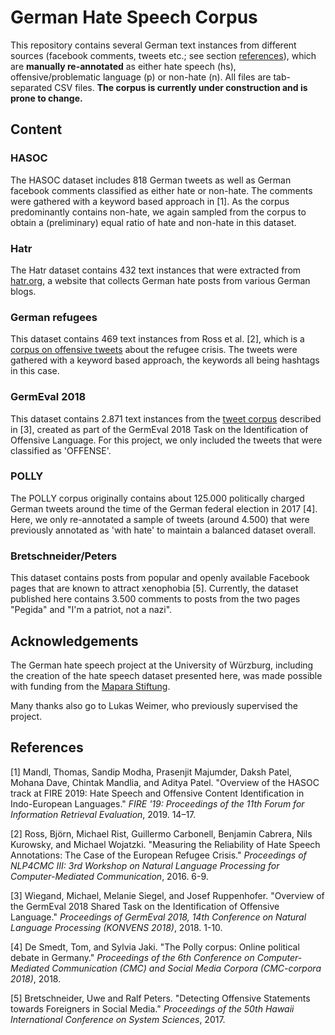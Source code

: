 # German Hate Speech Corpus
This repository contains several German text instances from different sources (facebook comments, tweets etc.; see section [references](#References)), which are **manually re-annotated** as either hate speech (hs), offensive/problematic language (p) or non-hate (n). All files are tab-separated CSV files. **The corpus is currently under construction and is prone to change.**

## Content

### HASOC

The HASOC dataset includes 818 German tweets as well as German facebook comments classified as either hate or non-hate. The comments were gathered with a keyword based approach in [1]. As the corpus predominantly contains non-hate, we again sampled from the corpus to obtain a (preliminary) equal ratio of hate and non-hate in this dataset.

### Hatr
The Hatr dataset contains 432 text instances that were extracted from [hatr.org](http://hatr.org/), a website that collects German hate posts from various German blogs.

### German refugees

This dataset contains 469 text instances from Ross et al. [2], which is a [corpus on offensive tweets](https://github.com/UCSM-DUE/IWG_hatespeech_public) about the refugee crisis. The tweets were gathered with a keyword based approach, the keywords all being hashtags in this case.

### GermEval 2018

This dataset contains 2.871 text instances from the [tweet corpus](https://github.com/uds-lsv/GermEval-2018-Data) described in [3], created as part of the GermEval 2018 Task on the Identification of Offensive Language. For this project, we only included the tweets that were classified as 'OFFENSE'. 

### POLLY

The POLLY corpus originally contains about 125.000 politically charged German tweets around the time of the German federal election in 2017 [4]. Here, we only re-annotated a sample of tweets (around 4.500) that were previously annotated as 'with hate' to maintain a balanced dataset overall.

### Bretschneider/Peters

This dataset contains posts from popular and openly available Facebook pages that are known to attract xenophobia [5]. Currently, the dataset published here contains 3.500 comments to posts from the two pages "Pegida" and "I'm a patriot, not a nazi".

## Acknowledgements

The German hate speech project at the University of Würzburg, including the creation of the hate speech dataset presented here, was made possible with funding from the [Mapara Stiftung](https://stiftungen.bayern.de/stiftung/5827;jsessionid=9DCACF4D2F31F155E6EA1BC2782EF2FC).

Many thanks also go to Lukas Weimer, who previously supervised the project.

## References

<a id="1">[1]</a> 
Mandl, Thomas, Sandip  Modha, Prasenjit  Majumder, Daksh  Patel, Mohana  Dave, Chintak  Mandlia, and Aditya  Patel. "Overview of the HASOC track at FIRE 2019: Hate Speech and Offensive Content Identification in Indo-European Languages."
*FIRE '19: Proceedings of the 11th Forum for Information Retrieval Evaluation*, 2019. 14–17.

<a id="1">[2]</a> 
Ross, Björn, Michael Rist, Guillermo Carbonell, Benjamin Cabrera, Nils Kurowsky, and Michael Wojatzki. "Measuring the Reliability of Hate Speech Annotations: The Case of the European Refugee Crisis." *Proceedings of NLP4CMC III: 3rd Workshop on Natural Language Processing for Computer-Mediated Communication*, 2016. 6-9.

<a id="1">[3]</a> 
Wiegand, Michael, Melanie Siegel, and Josef Ruppenhofer. "Overview of the GermEval 2018 Shared Task on the Identification of Offensive Language."
*Proceedings of GermEval 2018, 14th Conference on Natural Language Processing (KONVENS 2018)*, 2018. 1-10.

<a id="1">[4]</a> 
De Smedt, Tom, and Sylvia Jaki. "The Polly corpus: Online political debate in Germany." *Proceedings of the 6th Conference on Computer-Mediated Communication (CMC) and Social Media Corpora (CMC-corpora 2018)*, 2018.

<a id="1">[5]</a> 
Bretschneider, Uwe and Ralf Peters. "Detecting Offensive Statements towards Foreigners in Social Media." *Proceedings of the 50th Hawaii International Conference on System Sciences*, 2017.
